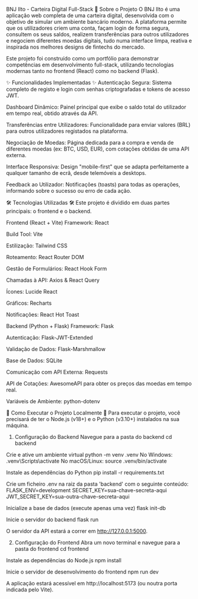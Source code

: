 BNJ Ilto - Carteira Digital Full-Stack
📖 Sobre o Projeto
O BNJ Ilto é uma aplicação web completa de uma carteira digital, desenvolvida com o objetivo de simular um ambiente bancário moderno. A plataforma permite que os utilizadores criem uma conta, façam login de forma segura, consultem os seus saldos, realizem transferências para outros utilizadores e negociem diferentes moedas digitais, tudo numa interface limpa, reativa e inspirada nos melhores designs de fintechs do mercado.

Este projeto foi construído como um portfólio para demonstrar competências em desenvolvimento full-stack, utilizando tecnologias modernas tanto no frontend (React) como no backend (Flask).

✨ Funcionalidades Implementadas ✨
Autenticação Segura: Sistema completo de registo e login com senhas criptografadas e tokens de acesso JWT.

Dashboard Dinâmico: Painel principal que exibe o saldo total do utilizador em tempo real, obtido através da API.

Transferências entre Utilizadores: Funcionalidade para enviar valores (BRL) para outros utilizadores registados na plataforma.

Negociação de Moedas: Página dedicada para a compra e venda de diferentes moedas (ex: BTC, USD, EUR), com cotações obtidas de uma API externa.

Interface Responsiva: Design "mobile-first" que se adapta perfeitamente a qualquer tamanho de ecrã, desde telemóveis a desktops.

Feedback ao Utilizador: Notificações (toasts) para todas as operações, informando sobre o sucesso ou erro de cada ação.

🛠️ Tecnologias Utilizadas 🛠️ 
Este projeto é dividido em duas partes principais: o frontend e o backend.

Frontend (React + Vite)
Framework: React

Build Tool: Vite

Estilização: Tailwind CSS

Roteamento: React Router DOM

Gestão de Formulários: React Hook Form

Chamadas à API: Axios & React Query

Ícones: Lucide React

Gráficos: Recharts

Notificações: React Hot Toast

Backend (Python + Flask)
Framework: Flask

Autenticação: Flask-JWT-Extended

Validação de Dados: Flask-Marshmallow

Base de Dados: SQLite

Comunicação com API Externa: Requests

API de Cotações: AwesomeAPI para obter os preços das moedas em tempo real.

Variáveis de Ambiente: python-dotenv

🚀 Como Executar o Projeto Localmente 🚀
Para executar o projeto, você precisará de ter o Node.js (v18+) e o Python (v3.10+) instalados na sua máquina.

1. Configuração do Backend
Navegue para a pasta do backend
cd backend

Crie e ative um ambiente virtual
python -m venv .venv
No Windows:
.venv\Scripts\activate
 No macOS/Linux:
source .venv/bin/activate

Instale as dependências do Python
pip install -r requirements.txt

Crie um ficheiro .env na raiz da pasta 'backend' com o seguinte conteúdo:
FLASK_ENV=development
SECRET_KEY=sua-chave-secreta-aqui
JWT_SECRET_KEY=sua-outra-chave-secreta-aqui

Inicialize a base de dados (execute apenas uma vez)
flask init-db

Inicie o servidor do backend
flask run

O servidor da API estará a correr em http://127.0.0.1:5000.

2. Configuração do Frontend
Abra um novo terminal e navegue para a pasta do frontend
cd frontend

 Instale as dependências do Node.js
npm install

Inicie o servidor de desenvolvimento do frontend
npm run dev

A aplicação estará acessível em http://localhost:5173 (ou noutra porta indicada pelo Vite).
